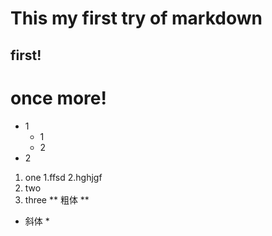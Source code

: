 # This my first try of markdown
## first!
# once more!
* 1
    * 1
    * 2
* 2
1. one
   1.ffsd
   2.hghjgf
3. two
4. three
** 粗体 **
* 斜体 *
